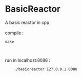 # BasicReactor
A basic reactor in cpp
<br>
<br>
compile :

    make

<br>

run in localhost:8088 :

        ./basicreactor 127.0.0.1 8088
